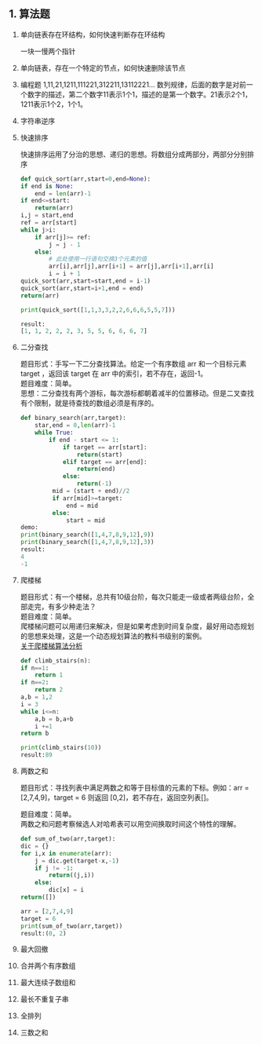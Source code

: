 ## 1. 算法题

1. 单向链表存在环结构，如何快速判断存在环结构

	一块一慢两个指针

2. 单向链表，存在一个特定的节点，如何快速删除该节点

3. 编程题 1,11,21,1211,111221,312211,13112221...
	数列规律，后面的数字是对前一个数字的描述，第二个数字11表示1个1，描述的是第一个数字。21表示2个1，1211表示1个2，1个1。  

4. 字符串逆序 	
5. 快速排序

	快速排序运用了分治的思想、递归的思想。将数组分成两部分，两部分分别排序
	
	```python
	def quick_sort(arr,start=0,end=None):
    if end is None:
        end = len(arr)-1
    if end<=start:
        return(arr)
    i,j = start,end
    ref = arr[start]
    while j>i:
        if arr[j]>= ref:
            j = j - 1
        else:
            # 此处使用一行语句交换3个元素的值
            arr[i],arr[j],arr[i+1] = arr[j],arr[i+1],arr[i]
            i = i + 1
    quick_sort(arr,start=start,end = i-1)
    quick_sort(arr,start=i+1,end = end)
    return(arr)

	print(quick_sort([1,1,3,3,2,2,6,6,6,5,5,7]))
	
	result:  
	[1, 1, 2, 2, 2, 3, 5, 5, 6, 6, 6, 7]
	```
	
6. 二分查找
	
	题目形式：手写一下二分查找算法。给定一个有序数组 arr 和一个目标元素 target ，返回该 target 在 arr 中的索引，若不存在，返回-1。  
	题目难度：简单。  
	思想：二分查找有两个游标，每次游标都朝着减半的位置移动。但是二叉查找有个限制，就是待查找的数组必须是有序的。
	
	```python
	def binary_search(arr,target):
	    star,end = 0,len(arr)-1
	    while True:
	        if end - start <= 1:
	            if target == arr[start]:
	                return(start)
	            elif target == arr[end]:
	                return(end)
	            else:
	                return(-1)
	         mid = (start + end)//2
	         if arr[mid]>=target:
	             end = mid
	         else:
	             start = mid
	demo:
	print(binary_search([1,4,7,8,9,12],9))
	print(binary_search([1,4,7,8,9,12],3))
	result:
	4
	-1
	```
	
6. 爬楼梯

	题目形式：有一个楼梯，总共有10级台阶，每次只能走一级或者两级台阶，全部走完，有多少种走法？  
	题目难度：简单。  
	爬楼梯问题可以用递归来解决，但是如果考虑到时间复杂度，最好用动态规划的思想来处理，这是一个动态规划算法的教科书级别的案例。  
	[关于爬楼梯算法分析](关于爬楼梯算法分析)
	
	```python
	def climb_stairs(n):
    if n==1:
        return 1
    if n==2:
        return 2
    a,b = 1,2
    i = 3
    while i<=n:
        a,b = b,a+b
        i +=1
    return b

	print(climb_stairs(10))
	result:89
	```

6. 两数之和

	题目形式：寻找列表中满足两数之和等于目标值的元素的下标。例如：arr = [2,7,4,9]，target = 6  则返回 [0,2]，若不存在，返回空列表[]。

	题目难度：简单。  
	两数之和问题考察候选人对哈希表可以用空间换取时间这个特性的理解。
	
	```python
	def sum_of_two(arr,target):
    dic = {}
    for i,x in enumerate(arr):
        j = dic.get(target-x,-1)
        if j != -1:
            return((j,i))
        else:
            dic[x] = i
    return([])

	arr = [2,7,4,9]
	target = 6
	print(sum_of_two(arr,target))
	result:(0, 2)
	```

6. 最大回撤
6. 合并两个有序数组
6. 最大连续子数组和
6. 最长不重复子串
6. 全排列
6. 三数之和